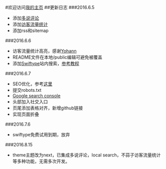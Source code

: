 #欢迎访问[我的主页](http://benja.info/)
##更新日志
###2016.6.5
* 添加[多说评论](http://duoshuo.com/)<br/>
* 添加[访客流量统计](https://violetlove.github.io/2016/03/25/Hexo%E4%BC%98%E5%8C%96%EF%BC%885%EF%BC%89%EF%BC%9A%E6%B7%BB%E5%8A%A0%E7%BD%91%E7%AB%99%E8%AE%BF%E9%97%AE%E7%BB%9F%E8%AE%A1/)<br/>
* 添加rss和sitemap

###2016.6.6
* 访客流量统计高亮，感谢[Yohann](https://violetlove.github.io/)
* README文件在本地/public编辑可避免被覆盖
* 添加[Swiftype](https://swiftype.com/)站内搜索，[参考教程](http://benja.info/2016/06/06/Hexo%E5%88%A9%E7%94%A8swiftype%E4%B8%BAlandscape-plus%E6%B7%BB%E5%8A%A0%E7%AB%99%E5%86%85%E6%90%9C%E7%B4%A2/)

###2016.6.7
* SEO优化，参考[这里](http://www.jianshu.com/p/86557c34b671)
 * 提交robots.txt
 * [Google search console](https://www.google.com/webmasters/tools/home?hl=zh-CN)
* 头部加入社交入口
* 页尾添加表格对齐，新增github链接
* 实现页面折叠

###2016.7.6
* swiftype免费试用到期，放弃

###2016.8.15
* theme主题改为next，已集成多说评论，local search，不蒜子访客流量统计等多种功能，无需多次开发。
